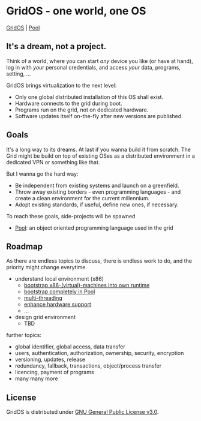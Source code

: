# GridOS - one world, one OS 
[GridOS](https://github.com/mwoerlein/gridos) |
[Pool](https://github.com/mwoerlein/pool) 

## It's a dream, not a project.
Think of a world, where you can start *any* device you like (or have at hand), log in with *your* personal credentials, and access *your* data, programs, setting, ...

GridOS brings virtualization to the next level:
- Only one global distributed installation of this OS shall exist.
- Hardware connects to the grid during boot.
- Programs run on the grid, not on dedicated hardware.
- Software updates itself on-the-fly after new versions are published.

## Goals
It's a long way to its dreams. At last if you wanna build it from scratch.
The Grid might be build on top of existing OSes as a distributed environment in a dedicated VPN or something like that.

But I wanna go the hard way:
- Be independent from existing systems and launch on a greenfield.
- Throw away existing borders - even programming languages - and create a clean environment for the current millennium.
- Adopt existing standards, if useful, define new ones, if necessary.

To reach these goals, side-projects will be spawned
- [Pool](https://github.com/mwoerlein/pool): an object oriented programming language used in the grid  

## Roadmap
As there are endless topics to discuss, there is endless work to do, and the priority might change everytime.

- understand local environment (x86)
  - [bootstrap x86-(virtual)-machines into own runtime](https://github.com/mwoerlein/gridos/projects/1)
  - [bootstrap completely in Pool](https://github.com/mwoerlein/gridos/projects/2)
  - [multi-threading](https://github.com/mwoerlein/gridos/projects/3)
  - [enhance hardware support](https://github.com/mwoerlein/gridos/projects/4)
  - ...
- design grid environment
  - TBD 

further topics:
- global identifier, global access, data transfer
- users, authentication, authorization, ownership, security, encryption
- versioning, updates, release
- redundancy, fallback, transactions, object/process transfer
- licencing, payment of programs
- many many more

## License
GridOS is distributed under [GNU General Public License v3.0](https://github.com/mwoerlein/pool/blob/master/LICENSE).
